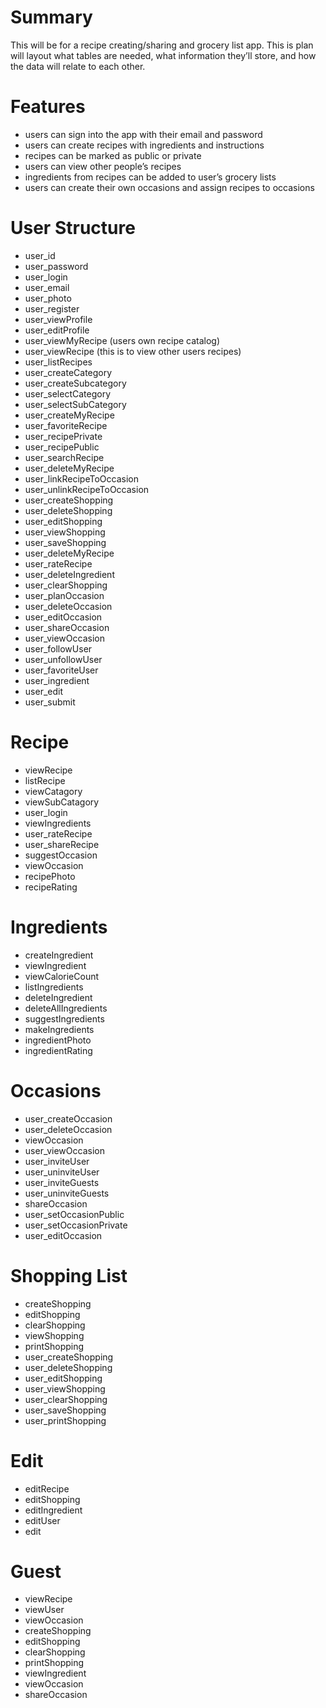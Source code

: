 # Summary
This will be for a recipe creating/sharing and grocery list app. This is plan will layout what tables are needed, what information they’ll store, and how the data will relate to each other.

# Features
- users can sign into the app with their email and password
- users can create recipes with ingredients and instructions
- recipes can be marked as public or private
- users can view other people’s recipes
- ingredients from recipes can be added to user’s grocery lists
- users can create their own occasions and assign recipes to occasions

# User Structure
- user_id 
- user_password
- user_login
- user_email
- user_photo
- user_register
- user_viewProfile
- user_editProfile
- user_viewMyRecipe (users own recipe catalog)
- user_viewRecipe (this is to view other users recipes)
- user_listRecipes
- user_createCategory
- user_createSubcategory
- user_selectCategory
- user_selectSubCategory
- user_createMyRecipe
- user_favoriteRecipe
- user_recipePrivate
- user_recipePublic
- user_searchRecipe
- user_deleteMyRecipe
- user_linkRecipeToOccasion
- user_unlinkRecipeToOccasion
- user_createShopping
- user_deleteShopping
- user_editShopping
- user_viewShopping
- user_saveShopping
- user_deleteMyRecipe
- user_rateRecipe
- user_deleteIngredient
- user_clearShopping
- user_planOccasion
- user_deleteOccasion
- user_editOccasion
- user_shareOccasion
- user_viewOccasion
- user_followUser
- user_unfollowUser
- user_favoriteUser
- user_ingredient
- user_edit
- user_submit

# Recipe
- viewRecipe
- listRecipe
- viewCatagory
- viewSubCatagory
- user_login
- viewIngredients
- user_rateRecipe
- user_shareRecipe
- suggestOccasion
- viewOccasion
- recipePhoto
- recipeRating

# Ingredients
- createIngredient
- viewIngredient
- viewCalorieCount
- listIngredients
- deleteIngredient
- deleteAllIngredients
- suggestIngredients
- makeIngredients
- ingredientPhoto
- ingredientRating

# Occasions
- user_createOccasion
- user_deleteOccasion
- viewOccasion
- user_viewOccasion
- user_inviteUser
- user_uninviteUser
- user_inviteGuests
- user_uninviteGuests
- shareOccasion
- user_setOccasionPublic
- user_setOccasionPrivate
- user_editOccasion

# Shopping List
- createShopping
- editShopping
- clearShopping
- viewShopping
- printShopping
- user_createShopping
- user_deleteShopping
- user_editShopping
- user_viewShopping
- user_clearShopping
- user_saveShopping
- user_printShopping

# Edit

- editRecipe
- editShopping
- editIngredient
- editUser
- edit

# Guest

- viewRecipe
- viewUser
- viewOccasion
- createShopping
- editShopping
- clearShopping
- printShopping
- viewIngredient
- viewOccasion
- shareOccasion
